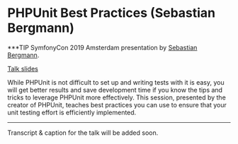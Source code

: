 # PHPUnit Best Practices (Sebastian Bergmann)

***TIP
SymfonyCon 2019 Amsterdam presentation by [Sebastian Bergmann](https://connect.symfony.com/api/alternates/e6e05748-0d96-485c-9431-a9ba46e5797e).

[Talk slides](https://thephp.cc/presentations/2019-symfonycon-phpunit-best-practices.pdf)

While PHPUnit is not difficult to set up and writing tests with it is easy, you will get better results and save development time if you know the tips and tricks to leverage PHPUnit more effectively. This session, presented by the creator of PHPUnit, teaches best practices you can use to ensure that your unit testing effort is efficiently implemented.
***

Transcript & caption for the talk will be added soon.
